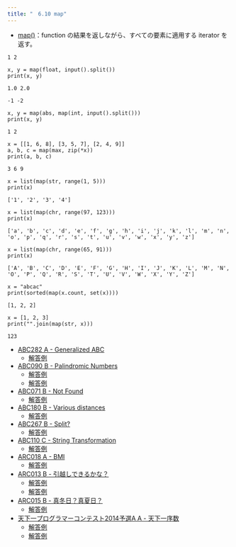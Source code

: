 ```yaml
---
title: "　6.10 map"
---
```


* [map()](https://docs.python.org/ja/3/library/functions.html#map)：function の結果を返しながら、すべての要素に適用する iterator を返す。

```text:入力
1 2
```

```python:サンプルコード
x, y = map(float, input().split())
print(x, y)
```

```text:実行結果
1.0 2.0
```

```text:入力
-1 -2
```

```python:サンプルコード
x, y = map(abs, map(int, input().split()))
print(x, y)
```

```text:実行結果
1 2
```

```python:サンプルコード
x = [[1, 6, 8], [3, 5, 7], [2, 4, 9]]
a, b, c = map(max, zip(*x))
print(a, b, c)
```

```text:実行結果
3 6 9
```

```python:サンプルコード
x = list(map(str, range(1, 5)))
print(x)
```

```text:実行結果
['1', '2', '3', '4']
```

```python:サンプルコード
x = list(map(chr, range(97, 123)))
print(x)
```

```text:実行結果
['a', 'b', 'c', 'd', 'e', 'f', 'g', 'h', 'i', 'j', 'k', 'l', 'm', 'n', 'o', 'p', 'q', 'r', 's', 't', 'u', 'v', 'w', 'x', 'y', 'z']
```

```python:サンプルコード
x = list(map(chr, range(65, 91)))
print(x)
```

```text:実行結果
['A', 'B', 'C', 'D', 'E', 'F', 'G', 'H', 'I', 'J', 'K', 'L', 'M', 'N', 'O', 'P', 'Q', 'R', 'S', 'T', 'U', 'V', 'W', 'X', 'Y', 'Z']
```

```python:サンプルコード
x = "abcac"
print(sorted(map(x.count, set(x))))
```

```text:実行結果
[1, 2, 2]
```

```python:サンプルコード
x = [1, 2, 3]
print("".join(map(str, x)))
```

```text:実行結果
123
```

- [ABC282 A - Generalized ABC](https://atcoder.jp/contests/abc282/tasks/abc282_a)
    - [解答例](https://atcoder.jp/contests/abc282/submissions/37473334)
- [ABC090 B - Palindromic Numbers](https://atcoder.jp/contests/abc090/tasks/abc090_b)
    - [解答例](https://atcoder.jp/contests/abc090/submissions/17502342)
    - [解答例](https://atcoder.jp/contests/abc090/submissions/17502385)
- [ABC071 B - Not Found](https://atcoder.jp/contests/abc071/tasks/abc071_b)
    - [解答例](https://atcoder.jp/contests/abc071/submissions/17720770)
- [ABC180 B - Various distances](https://atcoder.jp/contests/abc180/tasks/abc180_b)
    - [解答例](https://atcoder.jp/contests/abc180/submissions/35453803)
- [ABC267 B - Split?](https://atcoder.jp/contests/abc267/tasks/abc267_b)
    - [解答例](https://atcoder.jp/contests/abc267/submissions/34614918)
- [ABC110 C - String Transformation](https://atcoder.jp/contests/abc110/tasks/abc110_c)
    - [解答例](https://atcoder.jp/contests/abc110/submissions/17930699)
- [ARC018 A - BMI](https://atcoder.jp/contests/arc018/tasks/arc018_1)
    - [解答例](https://atcoder.jp/contests/arc018/submissions/17496908)
- [ARC013 B - 引越しできるかな？](https://atcoder.jp/contests/arc013/tasks/arc013_2)
    - [解答例](https://atcoder.jp/contests/arc013/submissions/18083075)
    - [解答例](https://atcoder.jp/contests/arc013/submissions/18083087)
- [ARC015 B - 真冬日？真夏日？](https://atcoder.jp/contests/arc015/tasks/arc015_2)
    - [解答例](https://atcoder.jp/contests/arc015/submissions/15404610)
- [天下一プログラマーコンテスト2014予選A A - 天下一序数](https://atcoder.jp/contests/tenka1-2014-quala/tasks/tenka1_2014_qualA_a)
    - [解答例](https://atcoder.jp/contests/tenka1-2014-quala/submissions/15565966)
    - [解答例](https://atcoder.jp/contests/tenka1-2014-quala/submissions/17778429)